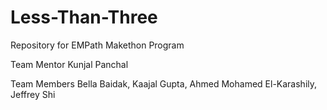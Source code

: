 # Less-Than-Three
Repository for EMPath Makethon Program  

Team Mentor
Kunjal Panchal

Team Members
Bella Baidak, Kaajal Gupta, Ahmed Mohamed El-Karashily, Jeffrey Shi
